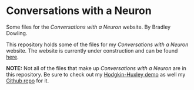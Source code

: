 # Conversations with a Neuron
Some files for the *Conversations with a Neuron* website. By Bradley Dowling.

This repository holds some of the files for my *Conversations with a Neuron* website. 
The website is currently under construction and can be found [here](http://128.199.2.9/articles/).

**NOTE:** Not all of the files that make up *Conversations with a Neuron* are in this repository.
Be sure to check out my [Hodgkin-Huxley demo](https://bradley-dowling.github.io/temporalSummation/) 
as well my [Github repo](https://github.com/bradley-dowling/temporalSummation) for it.
